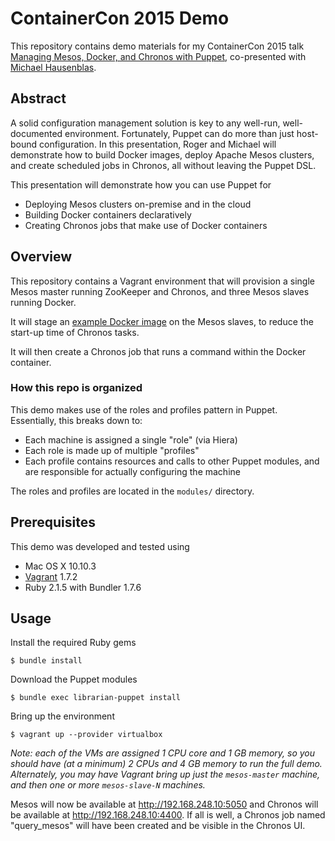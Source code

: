 # ContainerCon 2015 Demo
This repository contains demo materials for my ContainerCon 2015 talk
[Managing Mesos, Docker, and Chronos with Puppet](http://sched.co/3XpF),
co-presented with [Michael Hausenblas](http://mhausenblas.info/).

## Abstract
A solid configuration management solution is key to any well-run,
well-documented environment. Fortunately, Puppet can do more than just
host-bound configuration. In this presentation, Roger and Michael will
demonstrate how to build Docker images, deploy Apache Mesos clusters, and
create scheduled jobs in Chronos, all without leaving the Puppet DSL.

This presentation will demonstrate how you can use Puppet for
  * Deploying Mesos clusters on-premise and in the cloud
  * Building Docker containers declaratively
  * Creating Chronos jobs that make use of Docker containers

## Overview
This repository contains a Vagrant environment that will provision a single
Mesos master running ZooKeeper and Chronos, and three Mesos slaves running
Docker.

It will stage an
[example Docker image](https://gist.github.com/rji/9f3ffe85f40e6c592bf2)
on the Mesos slaves, to reduce the start-up time of Chronos tasks.

It will then create a Chronos job that runs a command within the Docker
container.

### How this repo is organized
This demo makes use of the roles and profiles pattern in Puppet. Essentially,
this breaks down to:
  * Each machine is assigned a single "role" (via Hiera)
  * Each role is made up of multiple "profiles"
  * Each profile contains resources and calls to other Puppet modules,
  and are responsible for actually configuring the machine

The roles and profiles are located in the `modules/` directory.

## Prerequisites
This demo was developed and tested using
  * Mac OS X 10.10.3
  * [Vagrant](https://www.vagrantup.com) 1.7.2
  * Ruby 2.1.5 with Bundler 1.7.6

## Usage
Install the required Ruby gems

```
$ bundle install
```

Download the Puppet modules

```
$ bundle exec librarian-puppet install
```

Bring up the environment

```
$ vagrant up --provider virtualbox
```

_Note: each of the VMs are assigned 1 CPU core and 1 GB memory, so you should
have (at a minimum) 2 CPUs and 4 GB memory to run the full demo. Alternately,
you may have Vagrant bring up just the `mesos-master` machine, and then one
or more `mesos-slave-N` machines._

Mesos will now be available at <http://192.168.248.10:5050> and Chronos will
be available at <http://192.168.248.10:4400>. If all is well, a Chronos job
named "query_mesos" will have been created and be visible in the Chronos UI.
